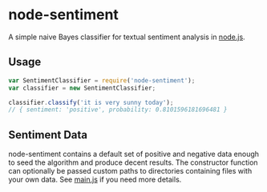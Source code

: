 # node-sentiment

A simple naive Bayes classifier for textual sentiment analysis in [node.js](http://nodejs.org).

## Usage

``` js
var SentimentClassifier = require('node-sentiment');
var classifier = new SentimentClassifier;

classifier.classify('it is very sunny today');
// { sentiment: 'positive', probability: 0.8101596181696481 }
```

## Sentiment Data

node-sentiment contains a default set of positive and negative data enough to seed the algorithm and produce decent results. The constructor function can optionally be passed custom paths to directories containing files with your own data. See [main.js](https://github.com/martinrue/node-sentiment/) if you need more details.